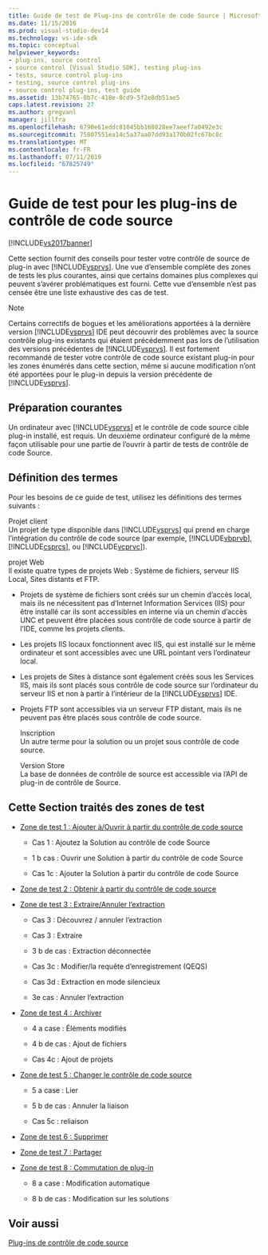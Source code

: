```yaml
---
title: Guide de test de Plug-ins de contrôle de code Source | Microsoft Docs
ms.date: 11/15/2016
ms.prod: visual-studio-dev14
ms.technology: vs-ide-sdk
ms.topic: conceptual
helpviewer_keywords:
- plug-ins, source control
- source control [Visual Studio SDK], testing plug-ins
- tests, source control plug-ins
- testing, source control plug-ins
- source control plug-ins, test guide
ms.assetid: 13b74765-0b7c-418e-8cd9-5f2e8db51ae5
caps.latest.revision: 27
ms.author: gregvanl
manager: jillfra
ms.openlocfilehash: 6790e61eddc81045bb168028ee7aeef7a0492e3c
ms.sourcegitcommit: 75807551ea14c5a37aa07dd93a170b02fc67bc8c
ms.translationtype: MT
ms.contentlocale: fr-FR
ms.lasthandoff: 07/11/2019
ms.locfileid: "67825749"
---
```

# <a name="test-guide-for-source-control-plug-ins"></a>Guide de test pour les plug-ins de contrôle de code source
[!INCLUDE[vs2017banner](../../includes/vs2017banner.md)]

Cette section fournit des conseils pour tester votre contrôle de source de plug-in avec [!INCLUDE[vsprvs](../../includes/vsprvs-md.md)]. Une vue d’ensemble complète des zones de tests les plus courantes, ainsi que certains domaines plus complexes qui peuvent s’avérer problématiques est fourni. Cette vue d’ensemble n’est pas censée être une liste exhaustive des cas de test.  
  
> [!NOTE]
> Certains correctifs de bogues et les améliorations apportées à la dernière version [!INCLUDE[vsprvs](../../includes/vsprvs-md.md)] IDE peut découvrir des problèmes avec la source contrôle plug-ins existants qui étaient précédemment pas lors de l’utilisation des versions précédentes de [!INCLUDE[vsprvs](../../includes/vsprvs-md.md)]. Il est fortement recommandé de tester votre contrôle de code source existant plug-in pour les zones énumérés dans cette section, même si aucune modification n’ont été apportées pour le plug-in depuis la version précédente de [!INCLUDE[vsprvs](../../includes/vsprvs-md.md)].  
  
## <a name="common-preparation"></a>Préparation courantes  
 Un ordinateur avec [!INCLUDE[vsprvs](../../includes/vsprvs-md.md)] et le contrôle de code source cible plug-in installé, est requis. Un deuxième ordinateur configuré de la même façon utilisable pour une partie de l’ouvrir à partir de tests de contrôle de code Source.  
  
## <a name="definition-of-terms"></a>Définition des termes  
 Pour les besoins de ce guide de test, utilisez les définitions des termes suivants :  
  
 Projet client  
 Un projet de type disponible dans [!INCLUDE[vsprvs](../../includes/vsprvs-md.md)] qui prend en charge l’intégration du contrôle de code source (par exemple, [!INCLUDE[vbprvb](../../includes/vbprvb-md.md)], [!INCLUDE[csprcs](../../includes/csprcs-md.md)], ou [!INCLUDE[vcprvc](../../includes/vcprvc-md.md)]).  
  
 projet Web  
 Il existe quatre types de projets Web : Système de fichiers, serveur IIS Local, Sites distants et FTP.  
  
- Projets de système de fichiers sont créés sur un chemin d’accès local, mais ils ne nécessitent pas d’Internet Information Services (IIS) pour être installé car ils sont accessibles en interne via un chemin d’accès UNC et peuvent être placées sous contrôle de code source à partir de l’IDE, comme les projets clients.  
  
- Les projets IIS locaux fonctionnent avec IIS, qui est installé sur le même ordinateur et sont accessibles avec une URL pointant vers l’ordinateur local.  
  
- Les projets de Sites à distance sont également créés sous les Services IIS, mais ils sont placés sous contrôle de code source sur l’ordinateur du serveur IIS et non à partir à l’intérieur de la [!INCLUDE[vsprvs](../../includes/vsprvs-md.md)] IDE.  
  
- Projets FTP sont accessibles via un serveur FTP distant, mais ils ne peuvent pas être placés sous contrôle de code source.  
  
  Inscription  
  Un autre terme pour la solution ou un projet sous contrôle de code source.  
  
  Version Store  
  La base de données de contrôle de source est accessible via l’API de plug-in de contrôle de Source.  
  
## <a name="test-areas-covered-in-this-section"></a>Cette Section traités des zones de test  
  
- [Zone de test 1 : Ajouter à/Ouvrir à partir du contrôle de code source](../../extensibility/internals/test-area-1-add-to-open-from-source-control.md)  
  
  - Cas 1 : Ajoutez la Solution au contrôle de code Source  

  - 1 b cas : Ouvrir une Solution à partir du contrôle de code Source  

  - Cas 1c : Ajouter la Solution à partir du contrôle de code Source  

- [Zone de test 2 : Obtenir à partir du contrôle de code source](../../extensibility/internals/test-area-2-get-from-source-control.md)  
  
- [Zone de test 3 : Extraire/Annuler l’extraction](../../extensibility/internals/test-area-3-check-out-undo-checkout.md)  
  
  - Cas 3 : Découvrez / annuler l’extraction  

  - Cas 3 : Extraire  

  - 3 b de cas : Extraction déconnectée  

  - Cas 3c : Modifier/la requête d’enregistrement (QEQS)  

  - Cas 3d : Extraction en mode silencieux  

  - 3e cas : Annuler l’extraction  
  
- [Zone de test 4 : Archiver](../../extensibility/internals/test-area-4-check-in.md)  
  
  - 4 a case : Éléments modifiés  

  - 4 b de cas : Ajout de fichiers  

  - Cas 4c : Ajout de projets  
  
- [Zone de test 5 : Changer le contrôle de code source](../../extensibility/internals/test-area-5-change-source-control.md)  
  
  - 5 a case : Lier  

  - 5 b de cas : Annuler la liaison  

  - Cas 5c : reliaison  

- [Zone de test 6 : Supprimer](../../extensibility/internals/test-area-6-delete.md)  

- [Zone de test 7 : Partager](../../extensibility/internals/test-area-7-share.md)  

- [Zone de test 8 : Commutation de plug-in](../../extensibility/internals/test-area-8-plug-in-switching.md)  

  - 8 a case : Modification automatique  

  - 8 b de cas : Modification sur les solutions  

## <a name="see-also"></a>Voir aussi  
 [Plug-ins de contrôle de code source](../../extensibility/source-control-plug-ins.md)
